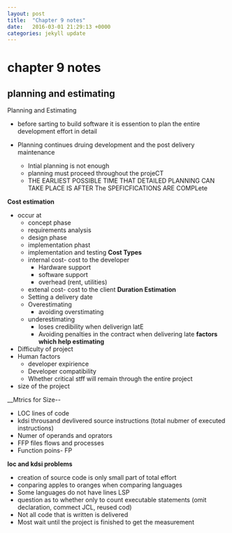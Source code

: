 ```yaml
---
layout: post
title:  "Chapter 9 notes"
date:   2016-03-01 21:29:13 +0000
categories: jekyll update
---
```



# chapter 9 notes

## planning and estimating

Planning and Estimating 
* before sarting to build software it is essention to plan the entire development effort in detail

* Planning continues druing development and the post delivery maintenance
    * Intial planning is not enough
    * planning must proceed throughout the projeCT
    * THE EARLIEST POSSIBLE TIME THAT DETAILED PLANNING CAN TAKE PLACE IS AFTER The SPEFICFICATIONS ARE COMPLete

__Cost estimation__
* occur at
    * concept phase
    * requirements analysis
    * design phase
    * implementation phast
    * implementation and testing
__Cost Types__
    * internal cost- cost to the developer
        * Hardware support
        * software support
        * overhead (rent, utilities)
    * extenal cost- cost to the client
__Duration Estimation__
    * Setting a delivery date
    * Overestimating
        * avoiding overstimating 
    * underestimating
        * loses credibility when deliverign latE
        * Avoiding penalties in the contract when delivering late
__factors which help estimating__
* Difficulty of project
* Human factors
    * developer expirience 
    * Developer compatibility
    * Whether critical stff will remain through the entire project
* size of the project

__Mtrics for Size--
* LOC lines of code
* kdsi throusand devlivered source instructions (total nubmer of executed instructions)
* Numer of operands and oprators
* FFP files flows and processes
* Function poins- FP

__loc and kdsi problems__
* creation of source code is only small part of total effort
* conparing apples to oranges when comparing languages
* Some languages do not have lines LSP
* question as to whether only to count executable statements (omit declaration, commect JCL, reused cod)
* Not all code that is written is delivered
* Most wait until the project is finished to get the measurement
        
